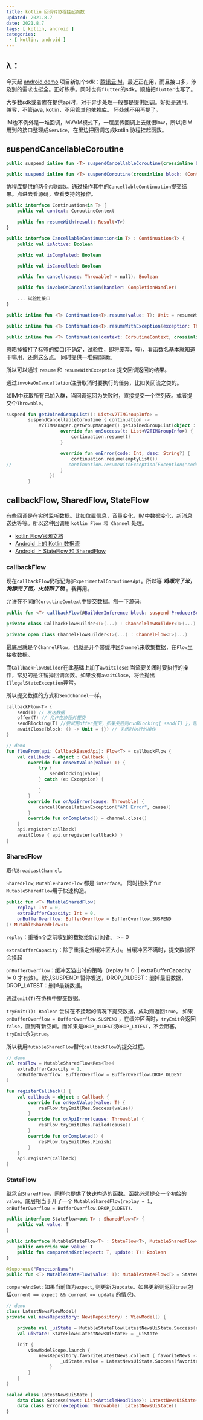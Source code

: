 ```yaml
---
title: kotlin 回调转协程挂起函数
updated: 2021.8.7
date: 2021.8.7
tags: [ kotlin, android ]
categories:
 - [ kotlin, android ]
---
```


## λ：

今天起 [android demo](https://github.com/lzyprime/android_demos) 项目新加个sdk：[腾讯云IM](https://cloud.tencent.com/product/im)，最近正在用，而且接口多，涉及到的需求也挺全。正好练手。同时也有`flutter`的sdk。顺路把`flutter`也写了。

大多数sdk或者库在提供api时，对于异步处理一般都是提供回调。好处是通用，兼容，不管java, kotlin，不用管其他依赖库。 坏处就不用再提了。

IM也不例外是一堆回调，MVVM模式下，一层层传回调上去就很low，所以把IM用到的接口整理成`Service`，在里边把回调包成kotlin 协程挂起函数。

## suspendCancellableCoroutine

```kotlin
public suspend inline fun <T> suspendCancellableCoroutine(crossinline block: (CancellableContinuation<T>) -> Unit): T 

public suspend inline fun <T> suspendCoroutine(crossinline block: (Continuation<T>) -> Unit): T
```

协程库提供的两个`内联函数`。通过操作其中的`CancellableContinuation`提交结果。点进去看源码，查看支持的操作。

```kotlin
public interface Continuation<in T> {
    public val context: CoroutineContext

    public fun resumeWith(result: Result<T>)
}

public interface CancellableContinuation<in T> : Continuation<T> {
    public val isActive: Boolean

    public val isCompleted: Boolean

    public val isCancelled: Boolean

    public fun cancel(cause: Throwable? = null): Boolean

    public fun invokeOnCancellation(handler: CompletionHandler)

    ... 试验性接口
}

public inline fun <T> Continuation<T>.resume(value: T): Unit = resumeWith(Result.success(value))

public inline fun <T> Continuation<T>.resumeWithException(exception: Throwable): Unit = resumeWith(Result.failure(exception))

public inline fun <T> Continuation(context: CoroutineContext, crossinline resumeWith: (Result<T>) -> Unit): Continuation<T>
```

忽略掉被打了标签的接口(不确定，试验性，即将废弃，等)，看函数名基本就知道干嘛用，还剩这么点。 同时提供一堆`拓展函数`。

所以可以通过 `resume` 和 `resumeWithException` 提交回调返回的结果。

通过`invokeOnCancellation`注册取消时要执行的任务，比如关闭流之类的。

如IM中获取所有已加入群，当回调返回为失败时，直接提交一个空列表。或者提交个`Throwable`。

```kotlin
suspend fun getJoinedGroupList(): List<V2TIMGroupInfo> =
        suspendCancellableCoroutine { continuation ->
            V2TIMManager.getGroupManager().getJoinedGroupList(object : V2TIMValueCallback<List<V2TIMGroupInfo>> {
                    override fun onSuccess(t: List<V2TIMGroupInfo>) {
                        continuation.resume(t)
                    }

                    override fun onError(code: Int, desc: String?) {
                        continuation.resume(emptyList())
//                     continuation.resumeWithException(Exception("code: $code, desc: $desc"))
                    }
                })
        }
```

## callbackFlow, SharedFlow, StateFlow

有些回调是在实时监听数据。比如位置信息，音量变化，IM中数据变化，新消息送达等等。所以这种回调用 `kotlin Flow 和 Channel` 处理。

- [kotlin Flow官网文档](https://www.kotlincn.net/docs/reference/coroutines/flow.html)
- [Android 上的 Kotlin 数据流](https://developer.android.google.cn/kotlin/flow)
- [Android 上 StateFlow 和 SharedFlow
](https://developer.android.google.cn/kotlin/flow/stateflow-and-sharedflow)

### callbackFlow

现在`callbackFlow`仍标记为`@ExperimentalCoroutinesApi`。所以等 ***鸡啄完了米，狗舔完了面，火烧断了锁*** 。我再用。

允许在不同的`CoroutineContext`中提交数据。刨一下源码:

```kotlin
public fun <T> callbackFlow(@BuilderInference block: suspend ProducerScope<T>.() -> Unit): Flow<T> = CallbackFlowBuilder(block)

private class CallbackFlowBuilder<T>(...) : ChannelFlowBuilder<T>(...)

private open class ChannelFlowBuilder<T>(...) : ChannelFlow<T>(...)
```

最底层就是个`ChannelFlow`，也就是开个带缓冲区`Channel`来收集数据，在`Flow`里接收数据。

而`CallbackFlowBuilder`在此基础上加了`awaitClose`: 当流要关闭时要执行的操作，常见的是注销掉回调函数。如果没有`awaitClose`，将会抛出`IllegalStateException`异常。

所以提交数据的方式和`SendChannel`一样。

```kotlin
callbackFlow<T> {
    send(T) // 发送数据
    offer(T) // 允许在协程外提交
    sendBlocking(T) //尝试用offer提交，如果失败则runBlocking{ send(T) }，阻塞式提交
    awaitClose(block: () -> Unit = {}) // 关闭时执行的操作
}
```

```kotlin
// demo
fun flowFrom(api: CallbackBasedApi): Flow<T> = callbackFlow {
    val callback = object : Callback {
        override fun onNextValue(value: T) {
            try {
                sendBlocking(value)
            } catch (e: Exception) {

            }
        }
        override fun onApiError(cause: Throwable) {
            cancel(CancellationException("API Error", cause))
        }
        override fun onCompleted() = channel.close()
    }
    api.register(callback)
    awaitClose { api.unregister(callback) }
}
```

### SharedFlow

取代`BroadcastChannel`。

`SharedFlow`, `MutableSharedFlow` 都是 `interface`。 同时提供了`fun MutableSharedFlow`用于快速构造。

```kotlin
public fun <T> MutableSharedFlow(
    replay: Int = 0,
    extraBufferCapacity: Int = 0,
    onBufferOverflow: BufferOverflow = BufferOverflow.SUSPEND
): MutableSharedFlow<T> 
```

`replay`：重播n个之前收到的数据给新订阅者。 >= 0

`extraBufferCapacity`：除了重播之外缓冲区大小。当缓冲区不满时，提交数据不会挂起

`onBufferOverflow`：缓冲区溢出时的策略（replay != 0 || extraBufferCapacity != 0 才有效）。默认SUSPEND: 暂停发送，DROP_OLDEST：删掉最旧数据，DROP_LATEST：删掉最新数据。

通过`emit(T)`在协程中提交数据。

`tryEmit(T): Boolean` 尝试在不挂起的情况下提交数据，成功则返回`true`。 如果`onBufferOverflow = BufferOverflow.SUSPEND` ，在缓冲区满时，`tryEmit`会返回`false`，直到有新空间。而如果是`DROP_OLDEST`或`DROP_LATEST`，不会阻塞，`tryEmit`永为`true`。

所以我用`MutableSharedFlow`替代`callbackFlow`的提交过程。

```kotlin
// demo
val resFlow = MutableSharedFlow<Res<T>>(
    extraBufferCapacity = 1,
    onBufferOverflow: BufferOverflow = BufferOverflow.DROP_OLDEST
)

fun registerCallback() {
    val callback = object : Callback {
        override fun onNextValue(value: T) {
            resFlow.tryEmit(Res.Success(value))
        }
        override fun onApiError(cause: Throwable) {
            resFlow.tryEmit(Res.Failed(cause))
        }
        override fun onCompleted() {
            resFlow.tryEmit(Res.Finish)
        }
    }
    api.register(callback)
}
```

### StateFlow

继承自`SharedFlow`，同样也提供了快速构造的函数。函数必须提交一个初始的`value`。底层相当于开了一个 `MutableSharedFlow(replay = 1, onBufferOverflow = BufferOverflow.DROP_OLDEST)`.

```kotlin
public interface StateFlow<out T> : SharedFlow<T> {
    public val value: T
}

public interface MutableStateFlow<T> : StateFlow<T>, MutableSharedFlow<T> {
    public override var value: T
    public fun compareAndSet(expect: T, update: T): Boolean
}

@Suppress("FunctionName")
public fun <T> MutableStateFlow(value: T): MutableStateFlow<T> = StateFlowImpl(value ?: NULL)
```
`compareAndSet`: 如果当前值为`expect`, 则更新为`update`。如果更新则返回`true`(包括`current == expect && current == update` 的情况)。

```kotlin
// demo
class LatestNewsViewModel(
private val newsRepository: NewsRepository) : ViewModel() {

    private val _uiState = MutableStateFlow(LatestNewsUiState.Success(emptyList()))
    val uiState: StateFlow<LatestNewsUiState> = _uiState

    init {
        viewModelScope.launch {
            newsRepository.favoriteLatestNews.collect { favoriteNews ->
                    _uiState.value = LatestNewsUiState.Success(favoriteNews)
                }
        }
    }
}

sealed class LatestNewsUiState {
    data class Success(news: List<ArticleHeadline>): LatestNewsUiState()
    data class Error(exception: Throwable): LatestNewsUiState()
}
```